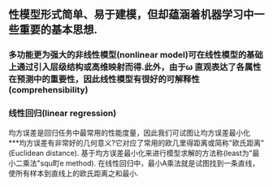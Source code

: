 ## 性模型形式简单、易于建模，但却蕴涵着机器学习中一些重要的基本思想.  

### 多功能更为强大的非线性模型(nonlinear model)可在线性模型的基础上通过引入层级结构或高维映射而得.此外，由于ω 直观表达了各属性在预测中的重要性，因此线性模型有很好的可解释性(comprehensibility)  
  
    
     
### 线性回归(linear regression)
均方误差是回归任务中最常用的性能度量，因此我们可试图让均方误差最小化  
***均方误差有非常好的几何意义?它对应了常用的欧几里得距离或简称"欧氏距离"(Euclidean distance). 基于均方误差最小化来进行模型求解的方法称(least为"最小二乘法"squ町e method). 在线性回归中，最小A乘法就是试图找到一条直线，使所有样本到直线上的欧氏距离之和最小.
